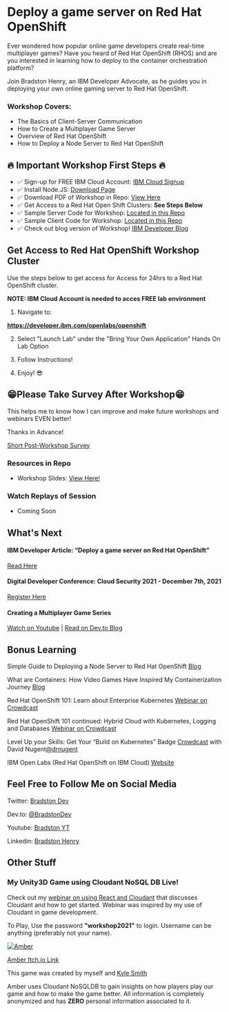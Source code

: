 # Deploy a game server on Red Hat OpenShift

Ever wondered how popular online game developers create real-time multiplayer games? Have you heard of Red Hat OpenShift (RHOS) and are you interested in learning how to deploy to the container orchestration platform? 

Join Bradston Henry, an IBM Developer Advocate, as he guides you in deploying your own online gaming server to Red Hat OpenShift.

### Workshop Covers:

- The Basics of Client-Server Communication
- How to Create a Multiplayer Game Server
- Overview of Red Hat OpenShift
- How to Deploy a Node Server to Red Hat OpenShift

## 🔥 Important Workshop First Steps 🔥

- ✅ Sign-up for FREE IBM Cloud Account:  [IBM Cloud Signup](https://ibm.biz/IBM-Cloud-Signup)
- ✅ Install Node.JS:  [Download Page](https://nodejs.org/en/)
- ✅ Download PDF of Workshop in Repo: [View Here](https://raw.githubusercontent.com/bradstondevcode/deploy-game-server-rhos-120121/master/Deploying_A_Game_Server_on_RHOS_120121v2.pdf)
- ✅ Get Access to a Red Hat Open Shift Clusters:  **See Steps Below**
- ✅ Sample Server Code for Workshop: [Located in this Repo](https://github.com/bradstondevcode/deploy-game-server-rhos-120121/tree/master/server)
- ✅ Sample Client Code for Workshop: [Located in this Repo](https://github.com/bradstondevcode/deploy-game-server-rhos-120121/tree/master/client)
- ✅ Check out blog version of Workshop! [IBM Developer Blog](https://ibm.biz/deploy-game-server-article-ibmdeveloper-bradstondev)

## Get Access to Red Hat OpenShift Workshop Cluster

Use the steps below to get access for Access for 24hrs to a Red Hat OpenShift cluster. 

**NOTE: IBM Cloud Account is needed to acces FREE lab environment**

1) Navigate to:

**https://developer.ibm.com/openlabs/openshift**


2) Select "Launch Lab" under the  "Bring Your Own Application" Hands On Lab Option


3) Follow Instructions!

4) Enjoy! 😎


## 😁Please Take Survey After Workshop😁

This helps me to know how I can improve and make future workshops and webinars EVEN better!

Thanks in Advance!

[Short Post-Workshop Survey](https://ibm.biz/BdfQdV)

### Resources in Repo

- Workshop Slides: [View Here!](https://raw.githubusercontent.com/bradstondevcode/deploy-game-server-rhos-120121/master/Deploying_A_Game_Server_on_RHOS_120121v2.pdf)

### Watch Replays of Session

- Coming Soon

## What's Next

#### IBM Developer Article: “Deploy a game server on Red Hat OpenShift”
[Read Here](https://ibm.biz/deploy-game-server-article-ibmdeveloper-bradstondev)


#### Digital Developer Conference: Cloud Security 2021 - December 7th, 2021
[Register Here](https://developer.ibm.com/conferences/digital-developer-conference-security/)

#### Creating a Multiplayer Game Series
[Watch on Youtube](https://www.youtube.com/playlist?list=PLMygHu90DtpHqU0wSZ4yUY8yFe2cI56Ok) | 
[Read on Dev.to Blog](https://ibm.biz/creating-mutliplayer-game-server-ep-1-bradstondev)

## Bonus Learning

Simple Guide to Deploying a Node Server to Red Hat OpenShift  [Blog](https://ibm.biz/deploying-node-to-red-hat-openshift-bradstondev)

What are Containers: How Video Games Have Inspired My Containerization Journey [Blog](https://ibm.biz/what-are-containers-devto-bradstondev)

Red Hat OpenShift 101: Learn about Enterprise Kubernetes
[Webinar on Crowdcast](http://ibm.biz/red-hat-101-crowdcast-03022021)

Red Hat OpenShift 101 continued: Hybrid Cloud with Kubernetes, Logging and Databases
[Webinar on Crowdcast](http://ibm.biz/red-hat-101-pt2-crowdcast-03192021)

Level Up your Skills: Get Your “Build on Kubernetes” Badge [Crowdcast](https://www.crowdcast.io/e/level-up-your-skills-get-2) with David Nugent[@drnugent](https://twitter.com/drnugent)

IBM Open Labs (Red Hat OpenShift on IBM Cloud) [Website](https://ibm.biz/open-labs-red-ha-openshift-bradstondev)

## Feel Free to Follow Me on Social Media

Twitter: [Bradston Dev](https://twitter.com/BradstonDev)

Dev.to: [@BradstonDev](https://dev.to/bradstondev)

Youtube: [Bradston YT](https://www.youtube.com/channel/UC6Ky8s71RP65akLb_XV1_OA)

Linkedin: [Bradston Henry](https://www.linkedin.com/in/bradston-henry/)

## Other Stuff


### My Unity3D Game using Cloudant NoSQL DB Live!

Check out my [webinar on using React and Cloudant](https://ibm.biz/React-andCloudant-Basics-050621) that discusses Cloudant and how to get started. Webinar was inspired by my use of Cloudant in game development.

To Play, Use the password **"workshop2021"** to login. Username can be anything (preferably not your name). 

[![Amber](https://img.itch.zone/aW1hZ2UvMTgzMTA1Lzg1NjI0Mi5wbmc=/original/uvzIJy.png "Amber")](http://https://sleeping-zebu-games.itch.io/amber "Amber")

[Amber Itch.io Link](https://sleeping-zebu-games.itch.io/amber)

This game was created by myself and [Kyle Smith](https://www.linkedin.com/in/kyle-smith-67393b80/)

Amber uses Cloudant NoSQLDB to gain insights on how players play our game and how to make the game better. All information is completely anonymized and has **ZERO** personal information associated to it.


